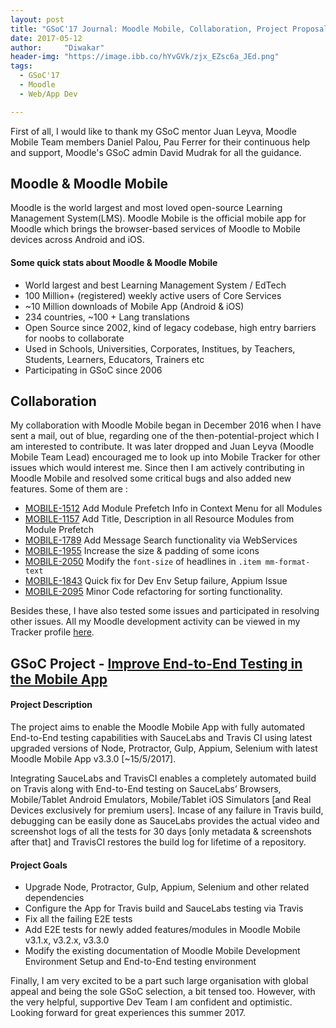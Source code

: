 ```yaml
---
layout: post
title: "GSoC'17 Journal: Moodle Mobile, Collaboration, Project Proposal"
date: 2017-05-12
author:     "Diwakar"
header-img: "https://image.ibb.co/hYvGVk/zjx_EZsc6a_JEd.png"
tags:
  - GSoC'17
  - Moodle
  - Web/App Dev

---
```



First of all, I would like to thank my GSoC mentor Juan Leyva, Moodle Mobile Team members Daniel Palou, Pau Ferrer for their continuous help and support, Moodle's GSoC admin David Mudrak for all the guidance.


## Moodle & Moodle Mobile

Moodle is the world largest and most loved open-source Learning Management System(LMS). Moodle Mobile is the official mobile app for Moodle which brings the browser-based services of Moodle to Mobile devices across Android and iOS.

#### Some quick stats about Moodle & Moodle Mobile
- World largest and best Learning Management System / EdTech
- 100 Million+ (registered) weekly active users of Core Services
- ~10 Million downloads of Mobile App (Android & iOS)
- 234 countries, ~100 + Lang translations
- Open Source since 2002, kind of legacy codebase, high entry barriers for noobs to collaborate
- Used in Schools, Universities, Corporates, Institues, by Teachers, Students, Learners, Educators, Trainers etc
- Participating in GSoC since 2006


## Collaboration

My collaboration with Moodle Mobile began in December 2016 when I have sent a mail, out of blue, regarding one of the then-potential-project which I am interested to contribute. It was later dropped and Juan Leyva (Moodle Mobile Team Lead) encouraged me to look up into Mobile Tracker for other issues which would interest me. Since then I am actively contributing in Moodle Mobile and resolved some critical bugs and also added new features. Some of them are : 
* [MOBILE-1512](https://tracker.moodle.org/browse/MOBILE-1512) Add Module Prefetch Info in Context Menu for all Modules 
* [MOBILE-1157](https://tracker.moodle.org/browse/MOBILE-1157) Add Title, Description in all Resource Modules from Module Prefetch
* [MOBILE-1789](https://tracker.moodle.org/browse/MOBILE-1789) Add Message Search functionality via WebServices
* [MOBILE-1955](https://tracker.moodle.org/browse/MOBILE-1955) Increase the size & padding of some icons 
* [MOBILE-2050](2050) Modify the `font-size` of headlines in `.item mm-format-text`
* [MOBILE-1843](https://tracker.moodle.org/browse/MOBILE-1843) Quick fix for Dev Env Setup failure, Appium Issue
* [MOBILE-2095](https://tracker.moodle.org/browse/MOBILE-2095) Minor Code refactoring for sorting functionality.

Besides these, I have also tested some issues and participated in resolving other issues. All my Moodle development activity can be viewed in my Tracker profile [here](https://tracker.moodle.org/secure/ViewProfile.jspa?name=magician03).


## GSoC Project - [Improve End-to-End Testing in the Mobile App](https://docs.google.com/document/d/1zRKzCcvDpdhbIhteiyk4ctNOdinup-RahKclaGZHb4w/edit?usp=sharing)

#### Project Description
The project aims to enable the Moodle Mobile App with fully automated End-to-End testing capabilities with SauceLabs and Travis CI using latest upgraded versions of Node, Protractor, Gulp, Appium, Selenium with latest Moodle Mobile App v3.3.0 [~15/5/2017].

Integrating SauceLabs and TravisCI enables a completely automated build on Travis along with End-to-End testing on SauceLabs’ Browsers, Mobile/Tablet Android Emulators, Mobile/Tablet iOS Simulators [and Real Devices exclusively for premium users]. Incase of any failure in Travis build, debugging can be easily done as SauceLabs provides the actual video and screenshot logs of all the tests for 30 days [only metadata & screenshots after that] and TravisCI restores the build log for lifetime of a repository.

#### Project Goals
- Upgrade Node, Protractor, Gulp, Appium, Selenium and other related dependencies
- Configure the App for Travis build and SauceLabs testing via Travis
- Fix all the failing E2E tests
- Add E2E tests for newly added features/modules in Moodle Mobile v3.1.x, v3.2.x, v3.3.0
- Modify the existing documentation of Moodle Mobile Development Environment Setup and End-to-End testing environment



Finally, I am very excited to be a part such large organisation with global appeal and being the sole GSoC selection, a bit tensed too. However, with the very helpful, supportive Dev Team I am confident and optimistic. Looking forward for great experiences this summer 2017.
